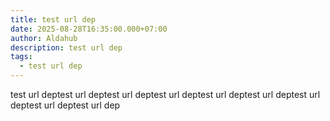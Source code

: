 ```yaml
---
title: test url dep
date: 2025-08-28T16:35:00.000+07:00
author: Aldahub
description: test url dep
tags:
  - test url dep
---
```

test url deptest url deptest url deptest url deptest url deptest url deptest url deptest url deptest url dep
